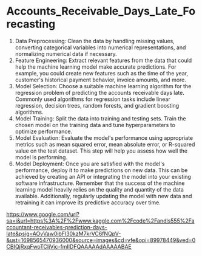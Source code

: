 # Accounts_Receivable_Days_Late_Forecasting
1. Data Preprocessing: Clean the data by handling missing values, converting categorical variables into numerical representations, and normalizing numerical data if necessary.
2. Feature Engineering: Extract relevant features from the data that could help the machine learning model make accurate predictions. For example, you could create new features such as the time of the year, customer's historical payment behavior, invoice amounts, and more.
3. Model Selection: Choose a suitable machine learning algorithm for the regression problem of predicting the accounts receivable days late. Commonly used algorithms for regression tasks include linear regression, decision trees, random forests, and gradient boosting algorithms.
4. Model Training: Split the data into training and testing sets. Train the chosen model on the training data and tune hyperparameters to optimize performance.
5. Model Evaluation: Evaluate the model's performance using appropriate metrics such as mean squared error, mean absolute error, or R-squared value on the test dataset. This step will help you assess how well the model is performing.
6. Model Deployment: Once you are satisfied with the model's performance, deploy it to make predictions on new data. This can be achieved by creating an API or integrating the model into your existing software infrastructure.
Remember that the success of the machine learning model heavily relies on the quality and quantity of the data available. Additionally, regularly updating the model with new data and retraining it can improve its predictive accuracy over time.

https://www.google.com/url?sa=i&url=https%3A%2F%2Fwww.kaggle.com%2Fcode%2Fandls555%2Faccountant-receivables-prediction-days-late&psig=AOvVaw0ibFl30kzM7krVC6fNQpV-&ust=1698565470936000&source=images&cd=vfe&opi=89978449&ved=0CBIQjRxqFwoTCIjVjc-fmIIDFQAAAAAdAAAAABAE
